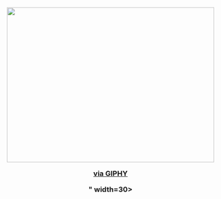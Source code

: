 <h3 align="center">
<img src="<iframe src="https://giphy.com/embed/qVm68jDgac5nhiXhxU" width="480" height="360" frameBorder="0" class="giphy-embed" allowFullScreen></iframe><p><a href="https://giphy.com/gifs/hey-heyyy-heyy-qVm68jDgac5nhiXhxU">via GIPHY</a></p>" width=30>
</h3>
